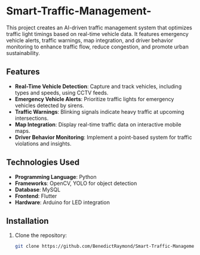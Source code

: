 # Smart-Traffic-Management-
This project creates an AI-driven traffic management system that optimizes traffic light timings based on real-time vehicle data. It features emergency vehicle alerts, traffic warnings, map integration, and driver behavior monitoring to enhance traffic flow, reduce congestion, and promote urban sustainability.

## Features
- **Real-Time Vehicle Detection**: Capture and track vehicles, including types and speeds, using CCTV feeds.
- **Emergency Vehicle Alerts**: Prioritize traffic lights for emergency vehicles detected by sirens.
- **Traffic Warnings**: Blinking signals indicate heavy traffic at upcoming intersections.
- **Map Integration**: Display real-time traffic data on interactive mobile maps.
- **Driver Behavior Monitoring**: Implement a point-based system for traffic violations and insights.

## Technologies Used
- **Programming Language**: Python
- **Frameworks**: OpenCV, YOLO for object detection
- **Database**: MySQL
- **Frontend**: Flutter
- **Hardware**: Arduino for LED integration

## Installation
1. Clone the repository:
   ```bash
   git clone https://github.com/BenedictRaymond/Smart-Traffic-Management.git
